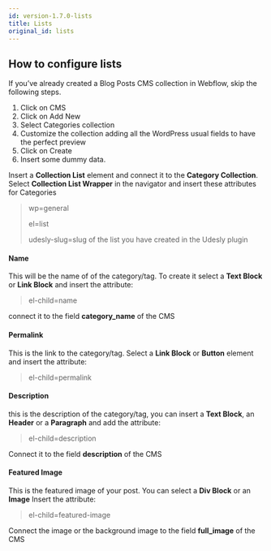 ```yaml
---
id: version-1.7.0-lists
title: Lists
original_id: lists
---
```


## How to configure lists

If you’ve already created a Blog Posts CMS collection in Webflow, skip the following steps.

1) Click on CMS
2) Click on Add New
3) Select Categories collection
4) Customize the collection adding all the WordPress usual fields to have the perfect preview
5) Click on Create
6) Insert some dummy data.

Insert a **Collection List** element and connect it to the **Category Collection**.
Select **Collection List Wrapper** in the navigator and insert these attributes for Categories

> wp=general
>
> el=list
>
>udesly-slug=slug of the list you have created in the Udesly plugin

#### Name
This will be the name of of the category/tag. To create it select a **Text Block** or **Link Block** and insert the attribute:

> el-child=name

connect it to the field **category_name** of the CMS

#### Permalink
This is the link to the category/tag. Select a **Link Block** or **Button** element and insert the attribute:

> el-child=permalink

#### Description
this is the description of the category/tag, you can insert a **Text Block**, an **Header** or a **Paragraph** and add the attribute:

> el-child=description

Connect it to the field **description** of the CMS


#### Featured Image
This is the featured image of your post. You can select a **Div Block** or an **Image**
Insert the attribute:

> el-child=featured-image

Connect the image or the background image to the field **full_image** of the CMS
